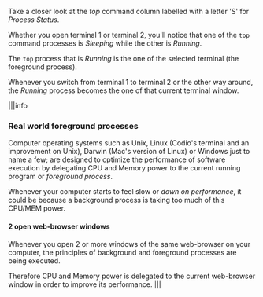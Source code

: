Take a closer look at the _top_ command column labelled with a letter 'S' for _Process Status_.

Whether you open terminal 1 or terminal 2, you'll notice that one of the `top` command processes is _Sleeping_ while the other is _Running_. 

The `top` process that is _Running_ is the one of the selected terminal (the foreground process). 

Whenever you switch from terminal 1 to terminal 2 or the other way around, the _Running_ process becomes the one of that current terminal window.

|||info
### Real world foreground processes

Computer operating systems such as Unix, Linux (Codio's terminal and an improvement on Unix), Darwin (Mac's version of Linux) or Windows just to name a few; are designed to optimize the performance of software execution by delegating CPU and Memory power to the current running program or _foreground process_.

Whenever your computer starts to feel slow or _down on performance_, it could be because a background process is taking too much of this CPU/MEM power.

#### 2 open web-browser windows

Whenever you open 2 or more windows of the same web-browser on your computer, the principles of background and foreground processes are being executed. 

Therefore CPU and Memory power is delegated to the current web-browser window in order to improve its performance.
|||